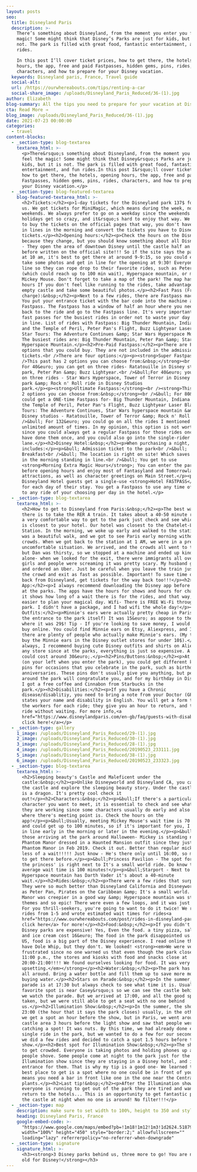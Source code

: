 ```yaml
---
layout: posts
seo:
  title: Disneyland Paris
  description: >-
    There’s something about Disneyland, from the moment you enter you feel the
    magic! Some might think that Disney’s Parks are just for kids, but it is
    not. The park is filled with great food, fantastic entertainment, and fun
    rides.

    In this post I’ll cover ticket prices, how to get there, the hotels, opening
    hours, the app, free and paid Fastpasses, hidden gems, pins, rides,
    characters, and how to prepare for your Disney vacation.
  keywords: Disneyland paris, France, Travel guide
  social-alt:
  url: /https://ourwhereabouts.com/tips/renting-a-car
  social-share_image: /uploads/Disneyland_Paris_Reduced/36-(1).jpg
author: Elizabeth
blog-summary: All the tips you need to prepare for your vacation at Disneyland Paris
cta: Read More →
blog_image: /uploads/Disneyland_Paris_Reduced/36-(1).jpg
date: 2021-07-23 00:00:00
categories:
  - travel
content-blocks:
  - _section-type: blog-textarea
    textarea_html: >-
      <p>There&rsquo;s something about Disneyland, from the moment you enter you
      feel the magic! Some might think that Disney&rsquo;s Parks are just for
      kids, but it is not. The park is filled with great food, fantastic
      entertainment, and fun rides.In this post I&rsquo;ll cover ticket prices,
      how to get there, the hotels, opening hours, the app, free and paid
      Fastpasses, hidden gems, pins, rides, characters, and how to prepare for
      your Disney vacation.</p>
  - _section-type: blog-featured-textarea
    blog-featured-textarea_html: >-
      <h2>Tickets:</h2><p>1-day tickets for the Disneyland park 137$ for both of
      us. We got tickets for MiniMagic, which means during the week, not
      weekends. We always prefer to go on a weekday since the weekends and
      holidays get so crazy, and it&rsquo;s hard to enjoy that way. We also tend
      to buy the tickets on the official pages that way, you don't have to wait
      in lines in the morning and convert the tickets you have to Disney
      tickets.</p><h2>Opening hours:</h2><p>Check the hours on the Disney site
      because they change, but you should know something about all Disney parks
      - They open the area of downtown Disney until the castle half an hour
      before written on the official site!!! So if the site says the park opens
      at 10 am, it's best to get there at around 9-9:15, so you could enjoy,
      take some photos and get in line for the opening at 9:30! Everyone gets in
      line so they can rope drop to their favorite rides, such as Peter Pan
      (which could reach up to 100 min wait), Hyperspace mountain, or meet
      Mickey Mouse. Don't forget to take a map of the park! The map has the
      hours If you don't feel like running to the rides, take advantage of the
      empty castle and take some beautiful photos.</p><h2>Fast Pass (Free of
      charge):&nbsp;</h2><p>Next to a few rides, there are Fastpass machines.
      You put your entrance ticket with the bar code into the machine and get a
      Fastpass. The Fastpass has a window of half an hour where you need to come
      back to the ride and go to the Fastpass line. It's very important to get
      fast passes for the busiest rides in order not to waste your day waiting
      in line. List of rides with Fastpass: Big Thunder Mountain, Indiana Jones
      and the Temple of Peril, Peter Pan's Flight, Buzz Lightyear Laser Blast,
      Star Tours: The Adventure Continues &amp; Star Wars Hyperspace Mountain
      The busiest rides are: Big Thunder Mountain, Peter Pan &amp; Star Wars
      Hyperspace Mountain.</p><h2>Pre-Paid Fastpass:</h2><p>There are FastPass
      options that you could buy. They are not included in the admission
      tickets.<br />There are four options:</p><p><strong>Super Fastpass:<br
      />This past has 2 options you can choose from:&nbsp;</strong><br />&bull;
      For 40&euro; you can get on three rides- Ratatouille in Disney studios
      park, Peter Pan &amp; Buzz Lightyear.<br />&bull;For 40&euro; you can get
      on three rides - Star Wars Hyperspace, Tower of Terror in Disney studios
      park &amp; Rock n' Roll ride in Disney Studios
      park.</p><p><strong>Ultimate Fastpass:</strong><br /><strong>This past has
      2 options you can choose from:&nbsp;</strong><br />&bull; For 80&euro; you
      could get a ONE-time Fastpass for- Big Thunder Mountain, Indiana Jones and
      the Temple of Peril, Peter Pan's Flight, Buzz Lightyear Laser Blast, Star
      Tours: The Adventure Continues, Star Wars hyperspace mountain &amp; in
      Disney studios - Ratatouille, Tower of Terror &amp; Rock n' Roll.<br
      />&bull; For 132&euro; you could go on all the rides I mentioned before an
      unlimited amount of times. In my opinion, this option is not worth it
      since you could always get a regular Fastpass for those rides once you
      have done them once, and you could also go into the single-rider
      lane.</p><h2>Disney Hotel:&nbsp;</h2><p>When purchasing a night, it
      includes:</p><p>&bull; Admission ticket to the park<br />&bull;
      Breakfast<br />&bull; The location is right on site! Which saves you time
      in the morning standing in line.<br />&bull; You get to use
      <strong>Morning Extra Magic Hours</strong>; You can enter the park 2 hours
      before opening hours and enjoy most of Fantasyland and Tomorrowland
      attractions, as well as character greetings on Main Street.</p><p>All
      Disneyland Hotel guests get a single-use <strong>Hotel FASTPASS</strong>
      for each day of their stay. You get a Fastpass to use any time of the day
      to any ride of your choosing per day in the hotel.</p>
  - _section-type: blog-textarea
    textarea_html: >-
      <h2>How to get to Disneyland from Paris:&nbsp;</h2><p>The best way to get
      there is to take the RER A train. It takes about a 40-50 minute ride it's
      a very comfortable way to get to the park just check and see which station
      is closest to your hotel. Our hotel was closest to the Chatelet-Les Halles
      Station. In the morning, we woke up early and walked to the station. It
      was a beautiful walk, and we got to see Paris early morning without the
      crowds. When we got back to the station at 1 AM, we were in a pretty
      uncomfortable situation. We arrived, and the crowds all went to the exit,
      but Dan was thirsty, so we stopped at a machine and ended up kind of
      alone- when we looked for the exit, there were immigrants all over chasing
      girls and people were screaming it was pretty scary. My husband grabbed me
      and ordered an Uber. Just be careful when you leave the train just go with
      the crowd and exit as fast as possible. Important! To save time on the way
      back from Disneyland, get tickets for the way back too!!!</p><h2>Disney
      App:</h2><p>I always recommend downloading the Disney app before arriving
      at the parks. The apps have the hours for shows and hours for characters,
      it shows how long of a wait there is for the rides, and that way, it's
      easier to plan your magical day. Wifi- There is FREE Wi-Fi throughout the
      park. I didn't have a package, and I had wifi the whole day!</p><h2>Disney
      Outfits:</h2><p>Minnie's ears were actually pretty cheap in Paris (As was
      the entrance to the park itself) It was 15&euro; as appose to the US,
      where it was 29$! Tip - If you're looking to save money, I would go and
      buy online. You could find Minnie ears on Etsy, Aliexpress, and Instagram
      there are plenty of people who actually make Minnie's ears. (My trick is I
      buy the Minnie ears in the Disney outlet stores for under 10$).</p><p>As
      always, I recommend buying cute Disney outfits and shirts on Aliexpress or
      any store since at the parks, everything is just so expensive. A t-shirt
      could cost around 30&euro;.</p><h2>Pins/Buttons:&nbsp;</h2><p>At City hall
      (on your left when you enter the park), you could get different kinds of
      pins for occasions that you celebrate in the park, such as birthdays and
      anniversaries. These pins don't usually give you anything, but people
      around the park will congratulate you, and for my birthday in Disneyworld,
      I got a free coffee and Cinnabon from Starbucks in the
      park.</p><h2>Disabilities:</h2><p>If you have a Chronic
      disease/disablitiy, you need to bring a note from your Doctor (GP) that
      states your name and disability in English. You will get a form to give
      the workers for each ride; they give you an hour to return, and then you
      ride without waiting. For more info,<a
      href="https://www.disneylandparis.com/en-gb/faq/guests-with-disabilities/?fbclid=IwAR2Rp7_ohZNH_S1l1LvFpp0zTFIwQJH-e8fjib86XSoPFDddMt8qRPGP0d4">
      click here!</a></p>
  - _section-type: gallery
    1_image: /uploads/Disneyland_Paris_Reduced/29-(1).jpg
    2_image: /uploads/Disneyland_Paris_Reduced/30-(1).jpg
    3_image: /uploads/Disneyland_Paris_Reduced/28-(1).jpg
    4_image: /uploads/Disneyland_Paris_Reduced/20190523_233111.jpg
    5_image: /uploads/Disneyland_Paris_Reduced/38-(1).jpg
    6_image: /uploads/Disneyland_Paris_Reduced/20190523_233323.jpg
  - _section-type: blog-textarea
    textarea_html: >-
      <h2>Sleeping beauty's Castle and Maleficent under the
      castle:&nbsp;</h2><p>Unlike Disneyworld and Disneyland CA, you can go into
      the castle and explore the sleeping beauty story. Under the castle, there
      is a dragon. It's pretty cool check it
      out!</p><h2>Characters:&nbsp;</h2><p>&bull;If there's a particular
      character you want to meet, it is essential to check and see what hours
      they are working since some characters usually do early and also check
      where there's meeting point is. Check the hours on the
      app!</p><p>&bull;Usually, meeting Mickey Mouse's wait time is 70 minutes
      and could get up to 100 minutes, so if it's important for you, I would get
      in line early in the morning or later in the evening.</p><p>&bull;For
      those arriving at the park around Halloween- Mickey is standing near
      Phantom Manor dressed in a Haunted Mansion outfit since they just reopened
      Phantom Manor in Feb 2019. Check it out. Better than regular mickey and
      less of a wait!!!!! Just know - He's there only until 16:00, so make sure
      to get there before.</p><p>&bull;Princess Pavilion - The spot for meeting
      the princess' is right next to It's a small world ride. Do know that the
      average wait time is 100 minutes!</p><p>&bull;Starport - Next to
      Hyperspace mountain has Darth Vader it's about a 40-minute
      wait.</p><h2>Rides:&nbsp;</h2><p>There were a few rides that surprised us!
      They were so much better than Disneyland California and Disneyworld. Such
      as Peter Pan, Pirates on the Caribbean &amp; It's a small world. Phantom
      Manor was creepier in a good way &amp; Hyperspace mountain was star wars
      themes and so epic! There were even a few loops, and it was just AWESOME!
      For you thrill-seekers, you're going to want to do it twice! We rank the
      rides from 1-5 and wrote estimated wait times for rides<a
      href="https://www.ourwhereabouts.com/post/rides-in-disneyland-paris">
      click here</a> for more!</p><h2>Food:&nbsp;</h2><p>If you didn't know -
      Disney parks are expensive! Yes, Even the food. a tiny pizza, salad, drink
      and ice cream cost 16&euro; The food in the park disappointed us. In the
      US, food is a big part of the Disney experience. I read online that they
      have Dole Whip, but they don't. We looked! <strong><em>We were very
      frustrated since no one warned us that even though the park closes at
      11:00 p.m., the stores and kiosks with food and snacks close at
      20:00-21:00!!!! We found ourselves looking for food. It was very
      upsetting.</em></strong></p><h2>Water:&nbsp;</h2><p>The park has coolers
      all around. Bring a water bottle and fill them up to save more money on
      buying water.</p><h2>Stars on Parade:&nbsp;</h2><p>In the summer, the
      parade is at 17:30 but always check to see what time it is. Usually, our
      favorite spot is near Casey&rsquo;s so we can see the castle behind while
      we watch the parade. But we arrived at 17:00, and all the good spots were
      taken, but we were still able to get a seat with no one behind
      us.</p><h2>Illumination Show:&nbsp;</h2><p>In the summer, the show is at
      23:00 (the hour that it says the park closes) usually, in the other parks,
      we get a spot an hour before the show, but in Paris, we went around the
      castle area 3 hours before the light show and saw that people were already
      catching a spot! It was nuts. By this time, we had already done every
      single ride in the park, but we wanted to do a few for our second time, so
      we did a few rides and decided to catch a spot 1.5 hours before the
      show.</p><h2>Best spot for Illumination Show:&nbsp;</h2><p>The show tends
      to get crowded. Everyone is taking photos and holding phones up above, and
      people shove. Some people come at night to the park just for the
      Illumination show since they are staying in a Disney hotel, and it's free
      entrance for them. That is why my tip is a good one- We learned that the
      best place to get is a spot where no one could be in front of you! This
      means you need a bar in front like one in the one near the Central Plaza
      plants.</p><h2>Last tip!&nbsp;</h2><p>After the Illumination show,
      everyone is running to get out of the park they are tired and want to
      return to the hotels... This is an opportunity to get fantastic photos of
      the castle at night when no one is around! No filter!!!</p>
  - _section-type: map
    description: make sure to set width to 100%, height to 350 and style to border 2
    heading: Disneyland Paris, France
    google-embed-code: >-
      "https://www.google.com/maps/embed?pb=!1m18!1m12!1m3!1d2624.5187966913027!2d2.7814043155329164!3d48.86738577928842!2m3!1f0!2f0!3f0!3m2!1i1024!2i768!4f13.1!3m3!1m2!1s0x47e61d19ca7ae2bd%3A0x57faf8cb6310e660!2sDisneyland%20Paris!5e0!3m2!1sen!2sil!4v1661686461366!5m2!1sen!2sil"
      width="100%" height="450" style="border:2;" allowfullscreen=""
      loading="lazy" referrerpolicy="no-referrer-when-downgrade"
  - _section-type: signature
    signature_html: >-
      <h3><strong>3 Disney parks behind us, three more to go! You are never too
      old for Disney!</strong></h3>
---
```


